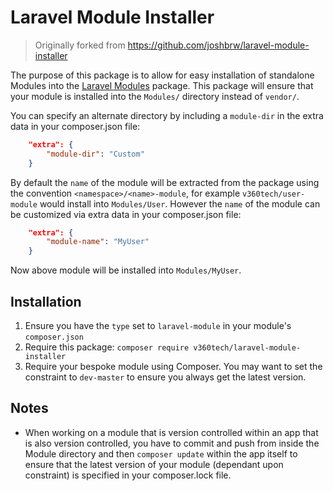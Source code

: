 # Laravel Module Installer

> Originally forked from https://github.com/joshbrw/laravel-module-installer

The purpose of this package is to allow for easy installation of standalone Modules into the [Laravel Modules](https://github.com/nWidart/laravel-modules) package. This package will ensure that your module is installed into the `Modules/` directory instead of `vendor/`.

You can specify an alternate directory by including a `module-dir` in the extra data in your composer.json file:
```json
    "extra": {
        "module-dir": "Custom"        
    }
```

By default the `name` of the module will be extracted from the package using the convention `<namespace>/<name>-module`, for example `v360tech/user-module` would install into `Modules/User`. However the `name` of the module can be customized via extra data in your composer.json file:
```json
    "extra": {
        "module-name": "MyUser"
    }
```

Now above module will be installed into `Modules/MyUser`.


## Installation

1. Ensure you have the `type` set to `laravel-module` in your module's `composer.json`
2. Require this package: `composer require v360tech/laravel-module-installer`
3. Require your bespoke module using Composer. You may want to set the constraint to `dev-master` to ensure you always get the latest version.

## Notes
* When working on a module that is version controlled within an app that is also version controlled, you have to commit and push from inside the Module directory and then `composer update` within the app itself to ensure that the latest version of your module (dependant upon constraint) is specified in your composer.lock file.
